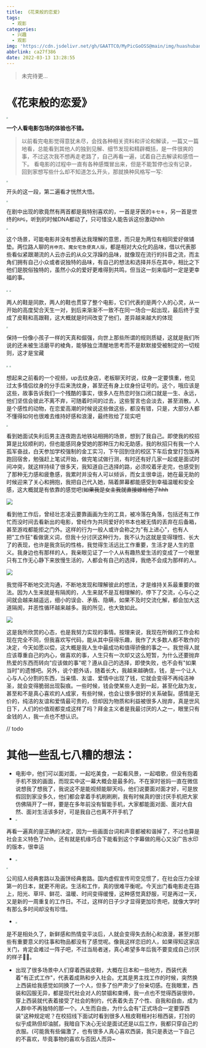 ```yaml
---
title: 《花束般的恋爱》
tags:
  - 观影
categories:
  - 兴趣
  - 观影
img: 'https://cdn.jsdelivr.net/gh/GAATTC0/MyPicGoOSS@main/img/huashubandelainai.jpg'
abbrlink: ca27f386
date: 2022-03-13 13:28:55
---
```


> 未完待更...

# 《花束般的恋爱》

<img src="https://cdn.jsdelivr.net/gh/GAATTC0/MyPicGoOSS@main/img/yigerendeyingyuan.jpg" style="zoom: 25%;" />

**一个人看电影包场的体验也不错。**

> 以前看完电影觉得意犹未尽，会找各种相关资料和评论和解读，一篇又一篇地看，总能看到其他人的独到见解、细节发现和精辟概括，是一件很爽的事，不过这次我不想再走老路了，自己再看一遍，试着自己去解读和感悟一下。
> 看电影的过程中一直有各种感慨冒出来，但是不能暂停也没有记录，回到家想写些什么却不知道怎么开头，那就换种风格写一写:

<img src="https://cdn.jsdelivr.net/gh/GAATTC0/MyPicGoOSS@main/img/kaitou.jpg" style="zoom:25%;" />

开头的这一段，第二遍看才恍然大悟。

<img src="https://cdn.jsdelivr.net/gh/GAATTC0/MyPicGoOSS@main/img/liangshouge.jpg" style="zoom:25%;" />

在剧中出现的歌竟然有两首都是我特别喜欢的，一首是牙医的`キセキ`，另一首是世终的`RPG`，听到的时候DNA都动了，只可惜没人能告诉这份激动hhh

<img src="https://cdn.jsdelivr.net/gh/GAATTC0/MyPicGoOSS@main/img/dianyingdepinwei.jpg" style="zoom:25%;" />

这个场景，可能电影并没有想表达我理解的意思，而只是为两位有相同爱好做铺垫。两位路人聊的`肖申克`、`魔女宅急便真人版`，都是相对大众化的品味，借以代表那些看似紧跟潮流的人云亦云的从众又浮躁的品味，就像现在流行的抖音之流，而主角们拥有自己小众或者说独特的品味，有自己的想法和选择并乐在其中，相比之下他们是脱俗独特的，虽然小众的爱好更难得到共鸣，但当这一刻来临时一定是更幸福的事。

<img src="https://cdn.jsdelivr.net/gh/GAATTC0/MyPicGoOSS@main/img/tongkuanxie.jpg" style="zoom:25%;" />

<img src="https://cdn.jsdelivr.net/gh/GAATTC0/MyPicGoOSS@main/img/pixie&gaogenxie.jpg" style="zoom:25%;" />

两人的鞋是同款，两人的鞋也贯穿了整个电影，它们代表的是两个人的心灵，从一开始的高度契合天生一对，到后来渐渐不一致不在同一场合一起出现，最后终于变成了皮鞋和高跟鞋，这大概就是时间改变了他们，差异越来越大的体现

<img src="https://cdn.jsdelivr.net/gh/GAATTC0/MyPicGoOSS@main/img/yongniantianzhen!.jpg" style="zoom:25%;" />

保持一份像小孩子一样的天真和倔强，向世上那些所谓的规则质疑，这就是我们所说的还未被生活磨平的棱角，能够独立清醒地思考而不是默默接受被制定的一切规则，这才是宝藏

<img src="https://cdn.jsdelivr.net/gh/GAATTC0/MyPicGoOSS@main/img/wenshen.jpg" style="zoom:25%;" />

<img src="https://cdn.jsdelivr.net/gh/GAATTC0/MyPicGoOSS@main/img/wenshen2.jpg" style="zoom:25%;" />

想起来之前看的一个视频，up去纹身店，老板聊天时说，纹身一定要慎重，他见过太多情侣纹身的分手后来洗纹身，甚至还有身上纹身份证号的。这个，哦应该是这些，故事告诉我们一个残酷的事实，很多人在热恋时张口闭口就是一生、永远，他们坚信会彼此不离不弃，可随着时间的过去，这些誓言也会淡去，甚至消散。人是个感性的动物，在恋爱高潮的时候说这些做这些，都没有错，只是，大部分人都不懂得如何也很难去维持好感和浪漫，最终败给了现实吧

<img src="https://cdn.jsdelivr.net/gh/GAATTC0/MyPicGoOSS@main/img/mianshi.jpg" style="zoom:25%;" />

看到她面试失利后男主连夜跑去地铁站相拥的场景，想到了我自己。即使我的校招算是比较顺利的，但也能感同身受她的那种压力和无助感，我的秋招只有我一个人孤军奋战，白天参加学校强制的金工实习，下午回到住的校区下车后食堂打包饭再跑回宿舍，勉强赶上笔试开始，做完笔试做行测，有时还有好几家一起或是面试时间冲突，就这样持续了很多天，我知道自己选择的路，必须咬着牙走完，也感受到了那种无力感和疲惫感，我累时并没有人可以倾诉，而女主很幸运，她在最无助的时候迎来了关心和拥抱，我把自己代入她，隔着屏幕都能感受到幸福温暖和安全感，这大概就是有依靠的感觉吧(~~如果我是女主我就直接嫁给他了hhh~~

![](https://cdn.jsdelivr.net/gh/GAATTC0/MyPicGoOSS@main/img/beimaimodemengxiang.jpg)

看到他工作后，曾经壮志凌云要靠画画为生的工具，被冷落在角落，包括还有工作忙而没时间去看新出的电影，曾经作为共同爱好的书本也被无情的丢弃在后备箱，甚至游戏都能拒之门外。这样的行为一般人或许会称之为"有上进心"，也有人把"工作狂"看做褒义词，但我十分讨厌这种行为，我不认为这就是变得理性、长大了的表现，也许是我贪玩的性格，我觉得生活远比工作重要，生活才是人生的意义。我身边也有那样的人，我亲眼见证了一个人从有趣热爱生活的变成了一个眼里只有工作无心静下来放慢生活的，人都会有自己的选择，我绝不会成为那样的人。

![](https://cdn.jsdelivr.net/gh/GAATTC0/MyPicGoOSS@main/img/quefagoutongdehouguo.jpg)

我觉得不断地交流沟通，不断地发现和理解彼此的想法，才是维持关系最重要的做法。因为人生来就是有隔阂的，人生来就不是互相理解的，停下了交流，心与心之间就会越来越遥远，细小的误会、矛盾、隐瞒，如果不及时交流化解，都会加大这道隔阂，并恶性循环越来越多。我的所见，也大致如此。

![](https://cdn.jsdelivr.net/gh/GAATTC0/MyPicGoOSS@main/img/hewodexiangfayiyang.jpg)

这是我所欣赏的心态，也是我努力实现的事情。按理来说，我现在所做的工作会和现在完全不同，但我喜欢写代码，能从其中获得乐趣，我作了大多数人都不敢作的决定，今天如愿以偿，这大概是我人生中最成功和值得骄傲的事之一。我觉得人就应该尊重自己的内心，做喜欢的事，人生只有一次却又这么短暂，为什么还要抛弃热爱的东西而转向"应该做的事"呢？遵从自己的选择，即使失败，也不会有"如果当时"的遗憾吧。另外，说个题外话，随着长大，我越来越确信，钱，是一个让人心与人心分割的东西，当亲情、友谊、爱情中出现了钱，它就会变得不再纯洁神圣，就会变得脆弱出现裂痕。一些时候，钱会使某些人走到一起，甚至化敌为友，甚至和不是真心喜欢的人成家，有些时候，也会让很多很好的关系破裂。感情是无价的，纯洁的友谊和爱情最可贵的，但却因为物质和利益被很多人抛弃，真是世风日下，人们的价值观都变成这样了吗？拜金主义者是我最讨厌的人之一，眼里只有金钱的人，我一点也不想认识。



// todo

# 其他一些乱七八糟的想法：



- 电影中，他们可以面对面，一起吃美食，一起看风景，一起唱歌，但没有抱着手机不放的画面，而现实中这一幕大概会是最多的。不在家时爸妈一直在微信说想我了想我了，我说这不是能视频能聊天吗，他们说要面对面才好，可是放假回到家没多久，他们都会拿着手机刷刷刷，我有时候真的很讨厌手机把大家仿佛隔开了一样，要是在多年前没有智能手机，大家都能面对面、面对大自然、面对生活该多好，可是我自己也离不开手机了
- <img src="https://cdn.jsdelivr.net/gh/GAATTC0/MyPicGoOSS@main/img/beihexiedehua.jpg" style="zoom:25%;" />

再看一遍真的是正确的决定，因为一些画面台词和声音都被和谐掉了，不过也算是社会主义特色了hhh，还有就是机缘巧合下能看到这个字幕做的用心又没广告水印的版本，很幸运

- <img src="https://cdn.jsdelivr.net/gh/GAATTC0/MyPicGoOSS@main/img/wudianxaiban.jpg" style="zoom:25%;" />

<img src="https://cdn.jsdelivr.net/gh/GAATTC0/MyPicGoOSS@main/img/gongzuo5nian.jpg" style="zoom:25%;" />

公司招人经典套路以及画饼经典套路。国内虚假宣传司空见惯了，在社会压力全球第一的日本，就更不用说。生活和工作，真的很难平衡呢。今天出门看电影走在路上，阳光、草坪、鲜花、温暖、时间变得缓慢，这种感觉真舒服，可是再过一天，又是新的一周重复的工作日。不过，这样的日子少才显得更加珍贵吧，就像大学时有那么多时间却没有珍惜。

- <img src="https://cdn.jsdelivr.net/gh/GAATTC0/MyPicGoOSS@main/img/mamudefanying.jpg" style="zoom:25%;" />

是不是相处久了，新鲜感和热情变平淡后，人就会变得失去耐心和浪漫，甚至对那些有重要意义的往事和物品都没有了感觉呢。像我这样恋旧的人，如果得知这家店关门，肯定会难过一阵子吧，不过当局者迷，真心希望多年后我不要变成自己讨厌的样子🙏🏻。

- 出现了很多场景中人们穿着西装皮鞋，大概在日本和一些地方，西装代表着"有正式工作"，代表着成熟和步入社会。尤其是男主找工作的时候，突然换上西装给我感觉如同换了一个人，但多了份严肃少了份亲切感。在我眼里，西装和囚服无异，都是现代社会对人的禁锢和束缚，我一点也不觉得西装很帅，穿上西装就代表着接受了社会的制约，代表着失去了个性、自我和自由，成为人群中不再独特的那一个。人生而自由，为什么会有"正式场合一定要穿西装"这种规定呢？在校招线下面试时看到很多人租皮鞋租衬衫租西装，打扮的似乎成熟但却油腻，我暗自下决心无论是面试还是以后工作，我都只穿自己的衣服。(可能我有些偏激了，也有很多人真心喜欢西装，我只是表达一下自己的不喜欢，毕竟事物的喜欢与否因人而异~